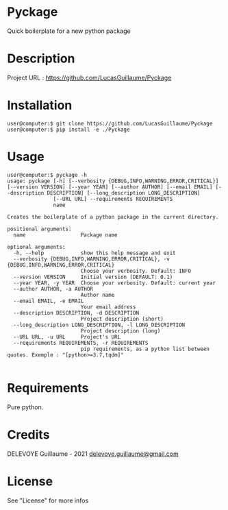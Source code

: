 # Pyckage

Quick boilerplate for a new python package

# Description

Project URL : <https://github.com/LucasGuillaume/Pyckage>

# Installation

```console
user@computer:$ git clone https://github.com/LucasGuillaume/Pyckage
user@computer:$ pip install -e ./Pyckage
```

# Usage

```console
user@computer:$ pyckage -h
usage: pyckage [-h] [--verbosity {DEBUG,INFO,WARNING,ERROR,CRITICAL}] [--version VERSION] [--year YEAR] [--author AUTHOR] [--email EMAIL] [--description DESCRIPTION] [--long_description LONG_DESCRIPTION]
               [--URL URL] --requirements REQUIREMENTS
               name

Creates the boilerplate of a python package in the current directory.

positional arguments:
  name                  Package name

optional arguments:
  -h, --help            show this help message and exit
  --verbosity {DEBUG,INFO,WARNING,ERROR,CRITICAL}, -v {DEBUG,INFO,WARNING,ERROR,CRITICAL}
                        Choose your verbosity. Default: INFO
  --version VERSION     Initial version (DEFAULT: 0.1)
  --year YEAR, -y YEAR  Choose your verbosity. Default: current year
  --author AUTHOR, -a AUTHOR
                        Author name
  --email EMAIL, -e EMAIL
                        Your email address
  --description DESCRIPTION, -d DESCRIPTION
                        Project description (short)
  --long_description LONG_DESCRIPTION, -l LONG_DESCRIPTION
                        Project description (long)
  --URL URL, -u URL     Project's URL
  --requirements REQUIREMENTS, -r REQUIREMENTS
                        pip requirements, as a python list between quotes. Exemple : "[python>=3.7,tqdm]"


```

# Requirements

Pure python.

# Credits

DELEVOYE Guillaume - 2021
delevoye.guillaume@gmail.com

# License


See "License" for more infos
